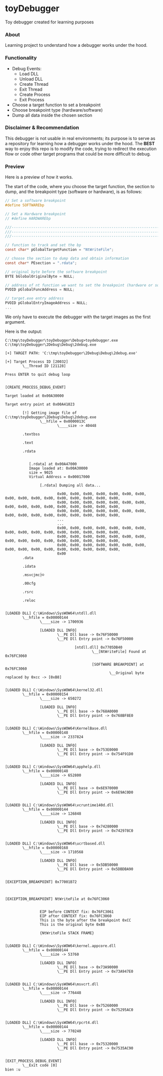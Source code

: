# toyDebugger
Toy debugger created for learning purposes

### About
Learning project to understand how a debugger works under the hood.

### Functionality
- Debug Events:
  - Load DLL
  - Unload DLL
  - Create Thread
  - Exit Thread
  - Create Process
  - Exit Process
- Choose a target function to set a breakpoint 
- Choose breakpoint type (hardware/software)
- Dump all data inside the chosen section

### Disclaimer & Recommendation
This debugger is not usable in real environments; its purpose is to serve as a repository for learning how a debugger works under the hood. The **BEST** way to enjoy this repo is to modify the code, trying to redirect the execution flow or code other target programs that could be more difficult to debug.

### Preview
Here is a preview of how it works.

The start of the code, where you choose the target function, the section to dump, and the breakpoint type (software or hardware), is as follows:
````c
// Set a software breakpoint
#define SOFTWAREbp

// Set a Hardware breakpoint
// #define HARDWAREbp

///----------------------------------------------------------------------------------------------------------------------------------------------------------
///----------------------------------------------------------------------------------------------------------------------------------------------------------
///----------------------------------------------------------------------------------------------------------------------------------------------------------

// function to track and set the bp
const char* pGlobalTargetFunction = "NtWriteFile";

// choose the section to dump data and obtain information
const char* PEsection = ".rdata";

// original byte before the software breakpoint
BYTE bGlobalOriginalByte = NULL;

// address of nt function we want to set the breakpoint (hardware or software)
PVOID pGlobalFuncAddress = NULL;

// target.exe entry address
PVOID pGlobalEntryImageAddress = NULL;
...
````

We only have to execute the debugger with the target images as the first argument.

Here is the output:
````
C:\tmp\toyDebugger\toyDebugger\Debug>toydebugger.exe C:\tmp\toyDebugger\2Debug\Debug\2debug.exe

[+] TARGET PATH: 'C:\tmp\toyDebugger\2Debug\Debug\2debug.exe'

[+] Target Process ID [20032]
        \__Thread ID [21128]

Press ENTER to quit debug loop


[CREATE_PROCESS_DEBUG_EVENT]

Target loaded at 0x00A30000

Target entry point at 0x00A41023

        [!] Getting image file of C:\tmp\toyDebugger\2Debug\Debug\2debug.exe
                \__hfile = 0x0000013C
                        \____size -> 40448

        .textbss

        .text

        .rdata


           [.rdata] at 0x00A47000
           Image loaded at: 0x00A30000
           size = 9025
           Virtual Address = 0x00017000

                [.rdata] Dumping all data...

                        0x00, 0x00, 0x00, 0x00, 0x00, 0x00, 0x00, 0x00, 0x00, 0x00, 0x00, 0x00, 0x00, 0x00, 0x00, 0x00,
                        0x00, 0x00, 0x00, 0x00, 0x00, 0x00, 0x00, 0x00, 0x00, 0x00, 0x00, 0x00, 0x00, 0x00, 0x00, 0x00,
                        0x00, 0x00, 0x00, 0x00, 0x00, 0x00, 0x00, 0x00, 0x00, 0x00, 0x00, 0x00, 0x00, 0x00, 0x00, 0x00,
                        ...
                        ...
                        0x00, 0x00, 0x00, 0x00, 0x00, 0x00, 0x00, 0x00, 0x00, 0x00, 0x00, 0x00, 0x00, 0x00, 0x00, 0x00,
                        0x00, 0x00, 0x00, 0x00, 0x00, 0x00, 0x00, 0x00, 0x00, 0x00, 0x00, 0x00, 0x00, 0x00, 0x00, 0x00,
                        0x00, 0x00, 0x00, 0x00, 0x00, 0x00, 0x00, 0x00, 0x00, 0x00, 0x00, 0x00, 0x00, 0x00, 0x00, 0x00,
                        0x00
        .data

        .idata

        .msvcjmc├☺

        .00cfg

        .rsrc

        .reloc


[LOADED DLL] C:\Windows\SysWOW64\ntdll.dll
        \__hfile = 0x00000144
                \____size -> 1700936

                [LOADED DLL INFO]
                        \__PE Dll base -> 0x76F50000
                        \__PE Dll Entry point -> 0x76F50000

                                [ntdll.dll] 0x7705DB40
                                        \__[NtWriteFile] Found at 0x76FC3060

                                        [SOFTWARE BREAKPOINT] at 0x76FC3060
                                                \__Original byte replaced by 0xcc -> [0xB8]


[LOADED DLL] C:\Windows\SysWOW64\kernel32.dll
        \__hfile = 0x00000154
                \____size -> 650272

                [LOADED DLL INFO]
                        \__PE Dll base -> 0x768A0000
                        \__PE Dll Entry point -> 0x768BF8E0


[LOADED DLL] C:\Windows\SysWOW64\KernelBase.dll
        \__hfile = 0x00000148
                \____size -> 2337824

                [LOADED DLL INFO]
                        \__PE Dll base -> 0x753E0000
                        \__PE Dll Entry point -> 0x754F91D0


[LOADED DLL] C:\Windows\SysWOW64\apphelp.dll
        \__hfile = 0x00000148
                \____size -> 652800

                [LOADED DLL INFO]
                        \__PE Dll base -> 0x6E970000
                        \__PE Dll Entry point -> 0x6E9AC0D0


[LOADED DLL] C:\Windows\SysWOW64\vcruntime140d.dll
        \__hfile = 0x00000144
                \____size -> 126848

                [LOADED DLL INFO]
                        \__PE Dll base -> 0x74280000
                        \__PE Dll Entry point -> 0x742978C0


[LOADED DLL] C:\Windows\SysWOW64\ucrtbased.dll
        \__hfile = 0x00000168
                \____size -> 1710568

                [LOADED DLL INFO]
                        \__PE Dll base -> 0x5DB50000
                        \__PE Dll Entry point -> 0x5DBDBA90


[EXCEPTION_BREAKPOINT] 0x77001B72



[EXCEPTION_BREAKPOINT] NtWriteFile at 0x76FC3060


                EIP before CONTEXT fix: 0x76FC3061
                EIP after CONTEXT fix: 0x76FC3060
                This is the byte after the breakpoint 0xCC
                This is the original byte 0xB8

                {NtWriteFile STACK FRAME}


[LOADED DLL] C:\Windows\SysWOW64\kernel.appcore.dll
        \__hfile = 0x00000144
                \____size -> 53760

                [LOADED DLL INFO]
                        \__PE Dll base -> 0x73A90000
                        \__PE Dll Entry point -> 0x73A947E0


[LOADED DLL] C:\Windows\SysWOW64\msvcrt.dll
        \__hfile = 0x00000144
                \____size -> 776448

                [LOADED DLL INFO]
                        \__PE Dll base -> 0x75260000
                        \__PE Dll Entry point -> 0x75295AC0


[LOADED DLL] C:\Windows\SysWOW64\rpcrt4.dll
        \__hfile = 0x00000144
                \____size -> 770240

                [LOADED DLL INFO]
                        \__PE Dll base -> 0x75320000
                        \__PE Dll Entry point -> 0x7535AC90


[EXIT_PROCESS_DEBUG_EVENT]
        \__Exit code [0]
bien :u
````
